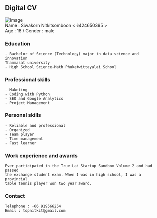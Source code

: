 ## Digital CV
![Image](https://img.in.th/images/344f1c08cc4f3ad9fa024ba10c66f680.jpg)  
Name : Siwakorn Nitkitsomboon < 6424650395 >   
Age : 18 / Gender : male

### Education
    - Bachelor of Science (Technology) major in data science and innovation 
    Thammasat university
    - High School Science-Math Phuketwittayalai School

### Professional skills
    - Maketing  
    - Coding with Python  
    - SEO and Google Analytics   
    - Project Management  

### Personal skills
    - Reliable and professional   
    - Organized  
    - Team player  
    - Time management   
    - Fast learner   
    
### Work experience and awards
    Ever participated in the True Lab Startup Sandbox Volume 2 and had passed 
    the exchange student exam. When I was in high school, I was a provincial 
    table tennis player won two year award.

### Contact 
    Telephone : +66 919566254  
    Email : topnitkit@gmail.com  


